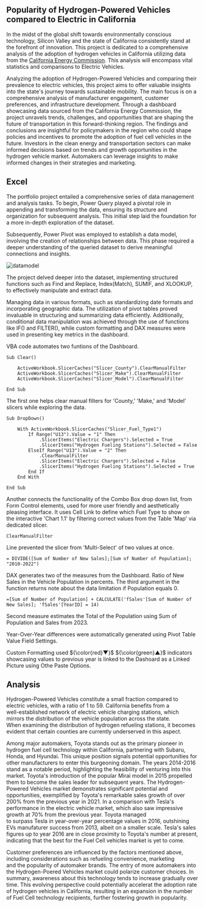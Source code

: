 ## Popularity of Hydrogen-Powered Vehicles compared to Electric in California

In the midst of the global shift towards environmentally conscious technology, Silicon Valley and the state of California consistently stand at the forefront of innovation. This project is dedicated to a comprehensive analysis of the adoption of hydrogen vehicles in California utilizing data from the [California Energy Commission](url). This analysis will encompass vital statistics and comparisons to Electric Vehicles.

Analyzing the adoption of Hydrogen-Powered Vehicles and comparing their prevalence to electric vehicles, this project aims to offer valuable insights into the state's journey towards sustainable mobility. The main focus is on a comprehensive analysis of manufacturer engagement, customer preferences, and infrastructure development. Through a dashboard showcasing data sourced from the California Energy Commission, the project unravels trends, challenges, and opportunities that are shaping the future of transportation in this forward-thinking region. The findings and conclusions are insightful for policymakers in the region who could shape policies and incentives to promote the adoption of fuel cell vehicles in the future. Investors in the clean energy and transportation sectors can make informed decisions based on trends and growth opportunities in the hydrogen vehicle market. Automakers can leverage insights to make informed changes in their strategies and marketing.

## Excel

The portfolio project entailed a comprehensive series of data management and analysis tasks. To begin, Power Query played a pivotal role in appending and transforming the data, ensuring its structure and organization for subsequent analysis. This initial step laid the foundation for a more in-depth exploration of the dataset.

Subsequently, Power Pivot was employed to establish a data model, involving the creation of relationships between data. This phase required a deeper understanding of the queried dataset to derive meaningful connections and insights. 

![datamodel](https://github.com/rusinmt/portfolio/assets/143091357/e67143ee-e4df-4e14-ba0f-20c2b831b28d)

The project delved deeper into the dataset, implementing structured functions such as Find and Replace, Index(Match), SUMIF, and XLOOKUP, to effectively manipulate and extract data.

Managing data in various formats, such as standardizing date formats and incorporating geographic data. The utilization of pivot tables proved invaluable in structuring and summarizing data efficiently. Additionally, conditional data manipulation was achieved through the use of functions like IF() and FILTER(), while custom formatting and DAX measures were used in presenting key metrics in the dashboard.

VBA code automates two funtions of the Dashboard.

```vba
Sub Clear()

    ActiveWorkbook.SlicerCaches("Slicer_County").ClearManualFilter
    ActiveWorkbook.SlicerCaches("Slicer_Make").ClearManualFilter
    ActiveWorkbook.SlicerCaches("Slicer_Model").ClearManualFilter

End Sub
```

The first one helps clear manual filters for 'County,' 'Make,' and 'Model' slicers while exploring the data.

```vba
Sub DropDown()
    
    With ActiveWorkbook.SlicerCaches("Slicer_Fuel_Type1")
        If Range("U13").Value = "1" Then
            .SlicerItems("Electric Chargers").Selected = True
            .SlicerItems("Hydrogen Fueling Stations").Selected = False
        ElseIf Range("U13").Value = "2" Then
            .ClearManualFilter
            .SlicerItems("Electric Chargers").Selected = False
            .SlicerItems("Hydrogen Fueling Stations").Selected = True
        End If
    End With
    
End Sub
```
Another connects the functionality of the Combo Box drop down list, from Form Control elements, used for more user friendly and aesthetically pleasing interface. It uses Cell Link to define which Fuel Type to show on the interactive 'Chart 1.1' by filtering correct values from the Table 'Map' via dedicated slicer.
```vba
ClearManualFilter
```
Line prevented the slicer from 'Multi-Select' of two values at once.

```dax
= DIVIDE([Sum of Number of New Sales];[Sum of Number of Population]; "2010-2022")
```
DAX generates two of the measures from the Dashboard. Ratio of New Sales in the Vehicle Population in percents. The third argument in the function returns note about the data limitation if Population equals 0.
```dax
=[Sum of Number of Population] + CALCULATE('fSales'[Sum of Number of New Sales]; 'fSales'[YearID] = 14)
```
Second measure estimates the Total of the Population using Sum of Population and Sales from 2023.

Year-Over-Year differences were automatically generated using Pivot Table Value Field Settings. 

Custom Formatting used ${\color{red}▼}$ ${\color{green}▲}$ indicators showcasing values to previous year is linked to the Dashoard as a Linked Picture using Othe Paste Options.

## Analysis

Hydrogen-Powered Vehicles constitute a small fraction compared to electric vehicles, with a ratio of 1 to 59. California benefits from a<br>well-established network of electric vehicle charging stations, which mirrors the distribution of the vehicle population across the state.<br>When examining the distribution of hydrogen refueling stations, it becomes evident that certain counties are currently underserved in this aspect. 

Among major automakers, Toyota stands out as the primary pioneer in hydrogen fuel cell technology within California, partnering with Subaru, Honda, and Hyundai. This unique position signals potential opportunities for other manufacturers to enter this burgeoning domain. The years 2014-2016 stand as a notable period, highlighting the feasibility of venturing into this market. Toyota's introduction of the popular Mirai model in 2015 propelled them to become the sales leader for subsequent years. The Hydrogen-Powered Vehicles market demonstrates significant potential and opportunities, exemplified by Toyota's remarkable sales growth of over 200% from the previous year in 2021. In a comparison with Tesla's performance in the electric vehicle market, which also saw impressive growth at 70% from the previous year. Toyota managed<br>to surpass Tesla in year-over-year percentage values in 2016, outshining EVs manufaturer success from 2013, albeit on a smaller scale. Tesla's sales figures up to year 2016 are in close proximity to Toyota's number at present, indicating that the best for the Fuel Cell vehicles market is yet to come.

Customer preferences are influenced by the factors mentioned above, including considerations such as refueling convenience, marketing<br>and the popularity of automaker brands. The entry of more automakers into the Hydrogen-Poered Vehicles market could polarize customer choices. In summary, awareness about this technology tends to increase gradually over time. This evolving perspective could potentially accelerat the adoption rate of hydrogen vehicles in California, resulting in an expansion in the number of Fuel Cell technology recipients, further fostering growth in popularity.
